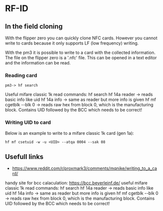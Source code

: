 # RF-ID

## In the field cloning
With the flipper zero you can quickly clone NFC cards. However you cannot write to cards because it only supports LF (low frequency) writing.

With the pm3 it is possible to write to a card with the collected information. The file on the flipper zero is a '.nfc' file. This can be opened in a text editor and the information can be read.

### Reading card
```
pm3-> hf search
```

Useful mifare classic 1k read commands:
hf search
hf 14a reader -> reads basic info like uid
hf 14a info -> same as reader but more info is given
hf mf cgetblk --blk 0 -> reads raw hex from block 0, which is the manufacturing block. Contains UID followed by the BCC which needs to be correct!

### Writing UID to card
Below is an example to write to a mifare classic 1k card (gen 1a):
```
hf mf csetuid -w -u <UID> --atqa 0004 --sak 08
```


## Usefull links
- https://www.reddit.com/r/proxmark3/comments/mqnike/writing_to_a_card/



handy site for bcc calaculation: https://bcc.beyerleinf.de/
useful mifare classic 1k read commands:
hf search
hf 14a reader -> reads basic info like uid
hf 14a info -> same as reader but more info is given
hf mf cgetblk --blk 0 -> reads raw hex from block 0, which is the manufacturing block. Contains UID followed by the BCC which needs to be correct!
